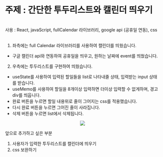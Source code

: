 # 주제 : 간단한 투두리스트와 캘린더 띄우기 
<br/>
사용 : React, javaScript, fullCalendar 라이브러리, google api (공휴일 연동), css
<br/>
<br/>

1. 좌측에는 full Calendar 라이브러리를 사용하여 캘린더를 띄웠습니다.
- 구글 캘린더 api와 연동하여 공휴일을 띄우고, 원하는 날짜에 event를 띄웠습니다.
2. 우측에는 투두리스트를 구현하여 띄웠습니다.
- useState를 사용하여 입력된 할일들을 list로 나타내줄 상태, 입력받는 input 상태를 받습니다.
- useMemo를 사용하여 할일을 8개이상 입력하면 더이상 입력할 수 없게하며, 경고 div를 띄웁니다.
- 완료 버튼을 누르면 할일 내용위로 줄이 그어지는 css를 적용했습니다.
- 다시 완료 버튼을 누르면 그어진 줄이 사라집니다.
- 삭제 버튼을 누르면 list에서 삭제됩니다.


<p align='center'>
  <img src='https://github.com/subin1126/TodoList/assets/137139810/f63683ae-d13f-4e5c-97db-58b74a74b182'>
</p>



앞으로 추가하고 싶은 부분
1. 사용자가 입력한 투두리스트를 캘린더에 띄우기
2. css 보완하기

